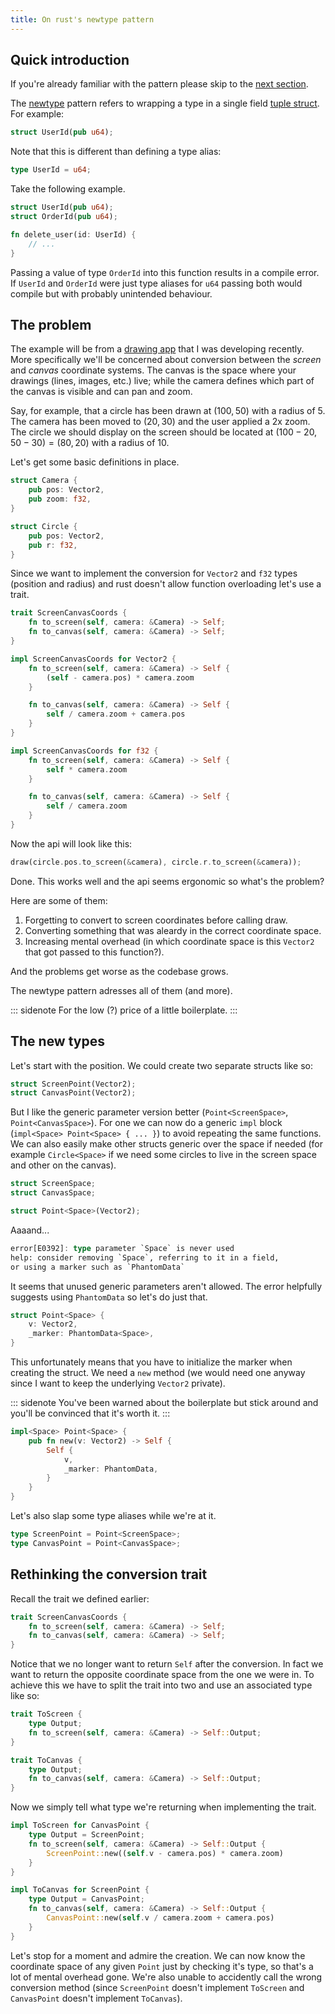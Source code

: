 ```yaml
---
title: On rust's newtype pattern
---
```


## Quick introduction

If you're already familiar with the pattern please skip to the [next section](#the-problem).

The [newtype](https://rust-unofficial.github.io/patterns/patterns/behavioural/newtype.html)
pattern refers to wrapping a type in a single field [tuple struct](https://doc.rust-lang.org/book/ch05-01-defining-structs.html#using-tuple-structs-without-named-fields-to-create-different-types). For example:

```rust
struct UserId(pub u64);
```

Note that this is different than defining a type alias:

```rust
type UserId = u64;
```

Take the following example.

```rust
struct UserId(pub u64);
struct OrderId(pub u64);

fn delete_user(id: UserId) {
    // ...
}
```

Passing a value of type `OrderId` into this function results in a compile error.
If `UserId` and `OrderId` were just type aliases for `u64` passing both would
compile but with probably unintended behaviour.

## The problem

The example will be from a [drawing app](https://github.com/FreePlacki/kajet) that
I was developing recently. More specifically we'll be concerned about conversion
between the *screen* and *canvas* coordinate systems. The canvas is the space where
your drawings (lines, images, etc.) live; while the camera defines which part of
the canvas is visible and can pan and zoom.

Say, for example, that a circle has been drawn at $(100, 50)$ with a radius of 5.
The camera has been moved to $(20, 30)$ and the user applied a 2x zoom.
The circle we should display on the screen should be located at $(100 - 20, 50 - 30) = (80, 20)$
with a radius of 10.

Let's get some basic definitions in place.

```rust
struct Camera {
    pub pos: Vector2,
    pub zoom: f32,
}

struct Circle {
    pub pos: Vector2,
    pub r: f32,
}
```

Since we want to implement the conversion for `Vector2` and `f32` types
(position and radius) and rust doesn't allow function overloading let's use a trait.

```rust
trait ScreenCanvasCoords {
    fn to_screen(self, camera: &Camera) -> Self;
    fn to_canvas(self, camera: &Camera) -> Self;
}

impl ScreenCanvasCoords for Vector2 {
    fn to_screen(self, camera: &Camera) -> Self {
        (self - camera.pos) * camera.zoom
    }

    fn to_canvas(self, camera: &Camera) -> Self {
        self / camera.zoom + camera.pos
    }
}

impl ScreenCanvasCoords for f32 {
    fn to_screen(self, camera: &Camera) -> Self {
        self * camera.zoom
    }

    fn to_canvas(self, camera: &Camera) -> Self {
        self / camera.zoom
    }
}
```

Now the api will look like this:

```rust
draw(circle.pos.to_screen(&camera), circle.r.to_screen(&camera));
```

Done. This works well and the api seems ergonomic so what's the problem?

Here are some of them:

1. Forgetting to convert to screen coordinates before calling draw.
2. Converting something that was aleardy in the correct coordinate space.
3. Increasing mental overhead (in which coordinate space is this `Vector2`
that got passed to this function?).

And the problems get worse as the codebase grows.

The newtype pattern adresses all of them (and more).

::: sidenote
For the low (?) price of a little boilerplate.
:::

## The new types

Let's start with the position. We could create two separate structs like so:
```rust
struct ScreenPoint(Vector2);
struct CanvasPoint(Vector2);
```

But I like the generic parameter version better (`Point<ScreenSpace>`, `Point<CanvasSpace>`).
For one we can now do a generic `impl` block (`impl<Space> Point<Space> { ... }`)
to avoid repeating the same functions. We can also easily make other structs generic over the space
if needed (for example `Circle<Space>` if we need some circles to live in the screen space and other on the canvas).

```rust
struct ScreenSpace;
struct CanvasSpace;

struct Point<Space>(Vector2);
```

Aaaand...

```rust
error[E0392]: type parameter `Space` is never used
help: consider removing `Space`, referring to it in a field,
or using a marker such as `PhantomData`
```

It seems that unused generic parameters aren't allowed. The error helpfully suggests
using `PhantomData` so let's do just that.

```rust
struct Point<Space> {
    v: Vector2,
    _marker: PhantomData<Space>,
}
```

This unfortunately means that you have to initialize the marker when creating the struct.
We need a `new` method (we would need one anyway since I want to keep the underlying `Vector2` private). 

::: sidenote
You've been warned about the boilerplate but stick around and you'll be convinced
that it's worth it.
:::

```rust
impl<Space> Point<Space> {
    pub fn new(v: Vector2) -> Self {
        Self {
            v,
            _marker: PhantomData,
        }
    }
}
```

Let's also slap some type aliases while we're at it.

```rust
type ScreenPoint = Point<ScreenSpace>;
type CanvasPoint = Point<CanvasSpace>;
```

## Rethinking the conversion trait

Recall the trait we defined earlier:

```rust
trait ScreenCanvasCoords {
    fn to_screen(self, camera: &Camera) -> Self;
    fn to_canvas(self, camera: &Camera) -> Self;
}
```

Notice that we no longer want to return `Self` after the conversion. In fact we
want to return the opposite coordinate space from the one we were in. To achieve
this we have to split the trait into two and use an associated type like so:

```rust
trait ToScreen {
    type Output;
    fn to_screen(self, camera: &Camera) -> Self::Output;
}

trait ToCanvas {
    type Output;
    fn to_canvas(self, camera: &Camera) -> Self::Output;
}
```

Now we simply tell what type we're returning when implementing the trait.

```rust
impl ToScreen for CanvasPoint {
    type Output = ScreenPoint;
    fn to_screen(self, camera: &Camera) -> Self::Output {
        ScreenPoint::new((self.v - camera.pos) * camera.zoom)
    }
}

impl ToCanvas for ScreenPoint {
    type Output = CanvasPoint;
    fn to_canvas(self, camera: &Camera) -> Self::Output {
        CanvasPoint::new(self.v / camera.zoom + camera.pos)
    }
}
```

Let's stop for a moment and admire the creation. We can now know the coordinate
space of any given `Point` just by checking it's type, so that's a lot of mental
overhead gone. We're also unable to accidently call the wrong conversion method
(since `ScreenPoint` doesn't implement `ToScreen` and `CanvasPoint` doesn't implement `ToCanvas`).
